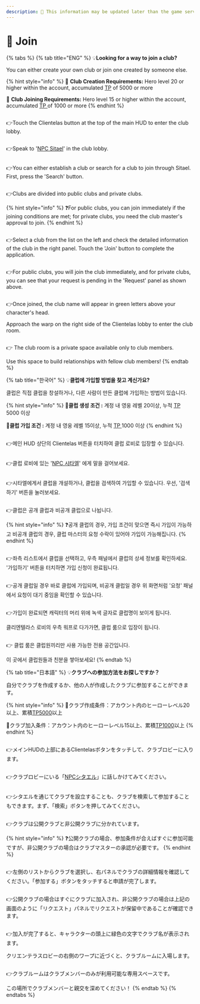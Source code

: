 ```yaml
---
description: 🛑 This information may be updated later than the game server data.
---
```


# 🚪 Join

{% tabs %}
{% tab title="ENG" %}
💡**Looking for a way to join a club?**

You can either create your own club or join one created by someone else.

{% hint style="info" %}
🎯 **Club Creation Requirements:** Hero level 20 or higher within the account, accumulated [TP](../../getting-started-guide/how-to-training.md#id-2-resetting-tp) of 5000 or more&#x20;

🎯 **Club Joining Requirements:** Hero level 15 or higher within the account, accumulated [TP ](../../getting-started-guide/how-to-training.md#id-2-resetting-tp)of 1000 or more
{% endhint %}

<figure><img src="../../.gitbook/assets/image (91).png" alt=""><figcaption></figcaption></figure>

👉Touch the Clientelas button at the top of the main HUD to enter the club lobby.

<figure><img src="../../.gitbook/assets/image (92).png" alt=""><figcaption></figcaption></figure>

👉Speak to '[NPC Sitael](../../field-info/rotten-hill/clientelas-club-lobby/npc-club.md)' in the club lobby.

<figure><img src="../../.gitbook/assets/image (93).png" alt=""><figcaption></figcaption></figure>

👉You can either establish a club or search for a club to join through Sitael. First, press the 'Search' button.

<figure><img src="../../.gitbook/assets/image (108).png" alt=""><figcaption></figcaption></figure>

👉Clubs are divided into public clubs and private clubs.

{% hint style="info" %}
❓For public clubs, you can join immediately if the joining conditions are met; for private clubs, you need the club master's approval to join.
{% endhint %}

<figure><img src="../../.gitbook/assets/image (109).png" alt=""><figcaption></figcaption></figure>

👉Select a club from the list on the left and check the detailed information of the club in the right panel. Touch the 'Join' button to complete the application.

<figure><img src="../../.gitbook/assets/image (110).png" alt=""><figcaption></figcaption></figure>

👉For public clubs, you will join the club immediately, and for private clubs, you can see that your request is pending in the 'Request' panel as shown above.

<figure><img src="../../.gitbook/assets/image (96).png" alt=""><figcaption></figcaption></figure>

👉Once joined, the club name will appear in green letters above your character's head.

Approach the warp on the right side of the Clientelas lobby to enter the club room.

<figure><img src="../../.gitbook/assets/image (95).png" alt=""><figcaption></figcaption></figure>

👉 The club room is a private space available only to club members.

Use this space to build relationships with fellow club members!
{% endtab %}

{% tab title="한국어" %}
💡**클럽에 가입할 방법을 찾고 계신가요?**

클럽은 직접 클럽을 창설하거나, 다른 사람이 만든 클럽에 가입하는 방법이 있습니다.

{% hint style="info" %}
🎯**클럽 생성 조건 :** 계정 내 영웅 레벨 20이상, 누적 [TP](../../getting-started-guide/how-to-training.md#id-2-tp) 5000 이상

🎯**클럽 가입 조건 :** 계정 내 영웅 레벨 15이상, 누적 [TP ](../../getting-started-guide/how-to-training.md#id-2-tp)1000 이상
{% endhint %}

<figure><img src="../../.gitbook/assets/image (91).png" alt=""><figcaption></figcaption></figure>

👉메인 HUD 상단의 Clientelas 버튼을 터치하여 클럽 로비로 입장할 수 있습니다.&#x20;

<figure><img src="../../.gitbook/assets/image (92).png" alt=""><figcaption></figcaption></figure>

👉클럽 로비에 있는 '[NPC 시타엘](../../field-info/rotten-hill/clientelas-club-lobby/npc-club.md)' 에게 말을 걸어보세요.

<figure><img src="../../.gitbook/assets/image (93).png" alt=""><figcaption></figcaption></figure>

👉시타엘에게서 클럽을 개설하거나, 클럽을 검색하여 가입할 수 있습니다. 우선, '검색하기' 버튼을 눌러보세요.

<figure><img src="../../.gitbook/assets/image (108).png" alt=""><figcaption></figcaption></figure>

👉클럽은 공개 클럽과 비공개 클럽으로 나뉩니다.&#x20;

{% hint style="info" %}
❓공개 클럽의 경우, 가입 조건이 맞으면 즉시 가입이 가능하고 비공개 클럽의 경우, 클럽 마스터의 요청 수락이 있어야 가입이 가능해집니다.
{% endhint %}

<figure><img src="../../.gitbook/assets/image (109).png" alt=""><figcaption></figcaption></figure>

👉좌측 리스트에서 클럽을 선택하고, 우측 패널에서 클럽의 상세 정보를 확인하세요. '가입하기' 버튼을 터치하면 가입 신청이 완료됩니다.&#x20;

<figure><img src="../../.gitbook/assets/image (110).png" alt=""><figcaption></figcaption></figure>

👉공개 클럽일 경우 바로 클럽에 가입되며, 비공개 클럽일 경우 위 화면처럼 '요청' 패널에서 요청이 대기 중임을 확인할 수 있습니다.&#x20;

<figure><img src="../../.gitbook/assets/image (96).png" alt=""><figcaption></figcaption></figure>

👉가입이 완료되면 캐릭터의 머리 위에 녹색 글자로 클럽명이 보이게 됩니다.

클리엔텔라스 로비의 우측 워프로 다가가면, 클럽 룸으로 입장이 됩니다.

<figure><img src="../../.gitbook/assets/image (95).png" alt=""><figcaption></figcaption></figure>

👉 클럽 룸은 클럽원끼리만 사용 가능한 전용 공간입니다.

이 곳에서 클럽원들과 친분을 쌓아보세요!
{% endtab %}

{% tab title="日本語" %}
💡**クラブへの参加方法をお探しですか？**

自分でクラブを作成するか、他の人が作成したクラブに参加することができます。

{% hint style="info" %}
🎯クラブ作成条件：アカウント内のヒーローレベル20以上、累積[TP5000](../../getting-started-guide/how-to-training.md#id-2tpnorisetto)以上&#x20;

🎯クラブ加入条件：アカウント内のヒーローレベル15以上、累積[TP1000](../../getting-started-guide/how-to-training.md#id-2tpnorisetto)以上
{% endhint %}

<figure><img src="../../.gitbook/assets/image (91).png" alt=""><figcaption></figcaption></figure>

👉メインHUDの上部にあるClientelasボタンをタッチして、クラブロビーに入ります。

<figure><img src="../../.gitbook/assets/image (92).png" alt=""><figcaption></figcaption></figure>

👉クラブロビーにいる「[NPCシタエル](../../field-info/rotten-hill/clientelas-club-lobby/npc-club.md)」に話しかけてみてください。

<figure><img src="../../.gitbook/assets/image (93).png" alt=""><figcaption></figcaption></figure>

👉シタエルを通じてクラブを設立することも、クラブを検索して参加することもできます。まず、「検索」ボタンを押してみてください。

<figure><img src="../../.gitbook/assets/image (108).png" alt=""><figcaption></figcaption></figure>

👉クラブは公開クラブと非公開クラブに分かれています。

{% hint style="info" %}
❓公開クラブの場合、参加条件が合えばすぐに参加可能ですが、非公開クラブの場合はクラブマスターの承認が必要です。
{% endhint %}

<figure><img src="../../.gitbook/assets/image (109).png" alt=""><figcaption></figcaption></figure>

👉左側のリストからクラブを選択し、右パネルでクラブの詳細情報を確認してください。「参加する」ボタンをタッチすると申請が完了します。

<figure><img src="../../.gitbook/assets/image (110).png" alt=""><figcaption></figcaption></figure>

👉公開クラブの場合はすぐにクラブに加入され、非公開クラブの場合は上記の画面のように「リクエスト」パネルでリクエストが保留中であることが確認できます。

<figure><img src="../../.gitbook/assets/image (96).png" alt=""><figcaption></figcaption></figure>

👉加入が完了すると、キャラクターの頭上に緑色の文字でクラブ名が表示されます。

クリエンテラスロビーの右側のワープに近づくと、クラブルームに入場します。

<figure><img src="../../.gitbook/assets/image (95).png" alt=""><figcaption></figcaption></figure>

👉クラブルームはクラブメンバーのみが利用可能な専用スペースです。

この場所でクラブメンバーと親交を深めてください！
{% endtab %}
{% endtabs %}

